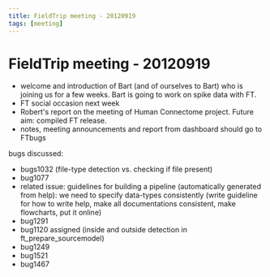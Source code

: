 ```yaml
---
title: FieldTrip meeting - 20120919
tags: [meeting]
---
```


# FieldTrip meeting - 20120919

- welcome and introduction of Bart (and of ourselves to Bart) who is joining us for a few weeks. Bart is going to work on spike data with FT.
- FT social occasion next week
- Robert's report on the meeting of Human Connectome project. Future aim: compiled FT release.
- notes, meeting announcements and report from dashboard should go to FTbugs

bugs discussed:

- bugs1032 (file-type detection vs. checking if file present)
- bug1077
- related issue: guidelines for building a pipeline (automatically generated from help): we need to specify data-types consistently (write guideline for how to write help, make all documentations consistent, make flowcharts, put it online)
- bug1291
- bug1120 assigned (inside and outside detection in ft_prepare_sourcemodel)
- bug1249
- bug1521
- bug1467
